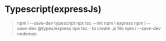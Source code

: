 # Typescript(expressJs)

> npm i --save-dev typescript
> npx tsc --init
> npm i express
> npm i --save-dev @types/express
> npx tsc - to create .js file
> npm i --save-dev nodemon
